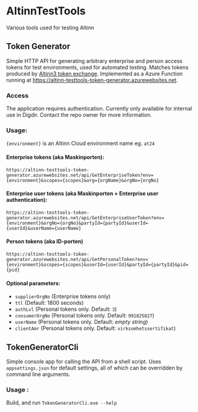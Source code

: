 # AltinnTestTools
Various tools used for testing Altinn

## Token Generator

Simple HTTP API for generating arbitrary enterprise and person access tokens for test environments, used for automated testing. Matches tokens produced by [Altinn3 token exchange](https://docs.altinn.studio/altinn-api/authentication/#exchange-of-jwt-token). Implemented as a Azure Function running at https://altinn-testtools-token-generator.azurewebsites.net.

### Access

The application requires authentication. Currently only available for internal use in Digdir. Contact the repo owner for more information.

### Usage:

`{environment}` is an Altinn Cloud environment name eg. `at24`

#### Enterprise tokens (aka Maskinporten):
`https://altinn-testtools-token-generator.azurewebsites.net/api/GetEnterpriseToken?env={environment}&scopes={scopes}&org={orgName}&orgNo={orgNo}`

#### Enterprise user tokens (aka Maskinporten + Enterprise user authentication):
`https://altinn-testtools-token-generator.azurewebsites.net/api/GetEnterpriseUserToken?env={environment}&orgNo={orgNo}&partyId={partyId}&userId={userId}&userName={userName}`

#### Person tokens (aka ID-porten)
`https://altinn-testtools-token-generator.azurewebsites.net/api/GetPersonalToken?env={environment}&scopes={scopes}&userId={userId}&partyId={partyId}&pid={pid}`

#### Optional parameters:

* `supplierOrgNo` (Enterprise tokens only)
* `ttl` (Default: 1800 seconds)
* `authLvl` (Personal tokens only. Default: `3`)
* `consumerOrgNo` (Personal tokens only. Default: `991825827`)
* `userName` (Personal tokens only. Default: *empty string*)
* `clientAmr` (Personal tokens only. Default: `virksomhetssertifikat`)

## TokenGeneratorCli

Simple console app for calling the API from a shell script. Uses `appsettings.json` for default settings, all of which can be overridden by command line arguments. 

### Usage :

Build, and run `TokenGeneratorCli.exe --help`
